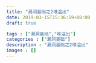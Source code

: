 ```yaml
---
title: "漏洞基础之2堆溢出"
date: 2019-03-15T15:36:59+08:00
draft: true

tags : ["漏洞基础","堆溢出"]
categories : ["漏洞基础"]
description : "漏洞基础之2堆溢出"
images : []
---
```


